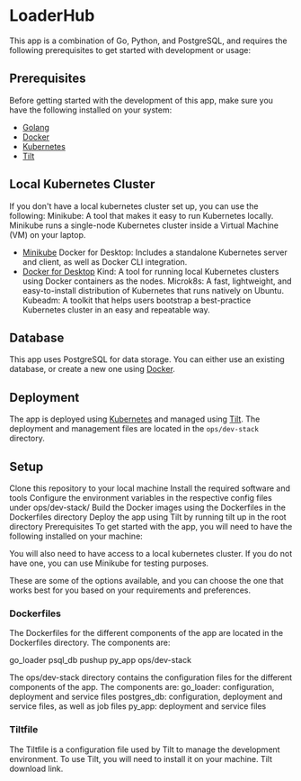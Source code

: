 # LoaderHub

This app is a combination of Go, Python, and PostgreSQL, and requires the following prerequisites to get started with development or usage:

## Prerequisites
Before getting started with the development of this app, make sure you have the following installed on your system:
- [Golang](https://golang.org/doc/install)
- [Docker](https://docs.docker.com/get-docker/)
- [Kubernetes](https://kubernetes.io/docs/tasks/tools/install-kubectl/)
- [Tilt](https://tilt.dev/install/)

## Local Kubernetes Cluster
If you don't have a local kubernetes cluster set up, you can use the following:
Minikube: A tool that makes it easy to run Kubernetes locally. Minikube runs a single-node Kubernetes cluster inside a Virtual Machine (VM) on your laptop.
- [Minikube](https://kubernetes.io/docs/tasks/tools/install-minikube/)
Docker for Desktop: Includes a standalone Kubernetes server and client, as well as Docker CLI integration.
- [Docker for Desktop](https://www.docker.com/products/docker-desktop)
Kind: A tool for running local Kubernetes clusters using Docker containers as the nodes.
Microk8s: A fast, lightweight, and easy-to-install distribution of Kubernetes that runs natively on Ubuntu.
Kubeadm: A toolkit that helps users bootstrap a best-practice Kubernetes cluster in an easy and repeatable way.

## Database
This app uses PostgreSQL for data storage. You can either use an existing database, or create a new one using [Docker](https://hub.docker.com/_/postgres).

## Deployment
The app is deployed using [Kubernetes](https://kubernetes.io/docs/concepts/workloads/controllers/deployment/) and managed using [Tilt](https://tilt.dev/docs/). The deployment and management files are located in the `ops/dev-stack` directory.

## Setup
Clone this repository to your local machine
Install the required software and tools
Configure the environment variables in the respective config files under ops/dev-stack/
Build the Docker images using the Dockerfiles in the Dockerfiles directory
Deploy the app using Tilt by running tilt up in the root directory
Prerequisites
To get started with the app, you will need to have the following installed on your machine:

You will also need to have access to a local kubernetes cluster. If you do not have one, you can use Minikube for testing purposes. 



These are some of the options available, and you can choose the one that works best for you based on your requirements and preferences.
### Dockerfiles
The Dockerfiles for the different components of the app are located in the Dockerfiles directory. The components are:

go_loader
psql_db
pushup
py_app
ops/dev-stack

The ops/dev-stack directory contains the configuration files for the different components of the app. The components are:
go_loader: configuration, deployment and service files
postgres_db: configuration, deployment and service files, as well as job files
py_app: deployment and service files


### Tiltfile
The Tiltfile is a configuration file used by Tilt to manage the development environment. To use Tilt, you will need to install it on your machine. Tilt download link.